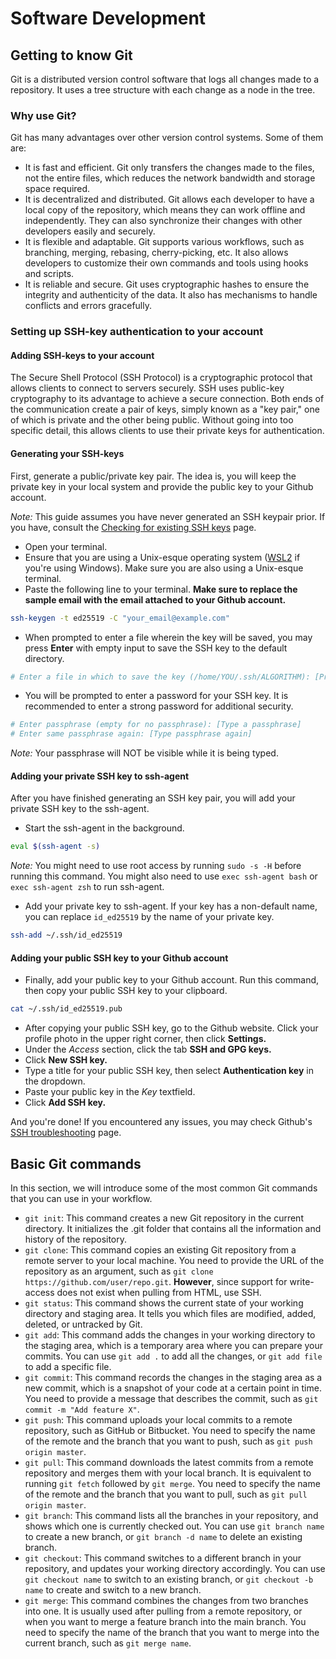 # Software Development

## Getting to know Git

Git is a distributed version control software that logs all changes made to a repository. It uses a tree structure with each change as a node in the tree.

### Why use Git?

Git has many advantages over other version control systems. Some of them are:

- It is fast and efficient. Git only transfers the changes made to the files, not the entire files, which reduces the network bandwidth and storage space required.
- It is decentralized and distributed. Git allows each developer to have a local copy of the repository, which means they can work offline and independently. They can also synchronize their changes with other developers easily and securely.
- It is flexible and adaptable. Git supports various workflows, such as branching, merging, rebasing, cherry-picking, etc. It also allows developers to customize their own commands and tools using hooks and scripts.
- It is reliable and secure. Git uses cryptographic hashes to ensure the integrity and authenticity of the data. It also has mechanisms to handle conflicts and errors gracefully.

### Setting up SSH-key authentication to your account

#### Adding SSH-keys to your account

The Secure Shell Protocol (SSH Protocol) is a cryptographic protocol that allows clients to connect to servers securely. SSH uses public-key cryptography to its advantage to achieve a secure connection. Both ends of the communication create a pair of keys, simply known as a "key pair," one of which is private and the other being public. Without going into too specific detail, this allows clients to use their private keys for authentication.

#### Generating your SSH-keys

First, generate a public/private key pair. The idea is, you will keep the private key in your local system and provide the public key to your Github account.

*Note:* This guide assumes you have never generated an SSH keypair prior. If you have, consult the [Checking for existing SSH keys](https://docs.github.com/en/authentication/connecting-to-github-with-ssh/checking-for-existing-ssh-keys) page.

- Open your terminal.
- Ensure that you are using a Unix-esque operating system ([WSL2](../README.md#installing-windows-subsystem-for-linux-2) if you're using Windows). Make sure you are also using a Unix-esque terminal.
- Paste the following line to your terminal. **Make sure to replace the sample email with the email attached to your Github account.**

```bash
ssh-keygen -t ed25519 -C "your_email@example.com"
```

- When prompted to enter a file wherein the key will be saved, you may press **Enter** with empty input to save the SSH key to the default directory.

```bash
# Enter a file in which to save the key (/home/YOU/.ssh/ALGORITHM): [Press enter]
```

- You will be prompted to enter a password for your SSH key. It is recommended to enter a strong password for additional security.

```bash
# Enter passphrase (empty for no passphrase): [Type a passphrase]
# Enter same passphrase again: [Type passphrase again]
```

*Note:* Your passphrase will NOT be visible while it is being typed.

#### Adding your private SSH key to ssh-agent

After you have finished generating an SSH key pair, you will add your private SSH key to the ssh-agent.

- Start the ssh-agent in the background.

```bash
eval $(ssh-agent -s)
```

*Note:* You might need to use root access by running `sudo -s -H` before running this command. You might also need to use `exec ssh-agent bash` or `exec ssh-agent zsh` to run ssh-agent.

- Add your private key to ssh-agent. If your key has a non-default name, you can replace `id_ed25519` by the name of your private key.

```bash
ssh-add ~/.ssh/id_ed25519
```

#### Adding your public SSH key to your Github account

- Finally, add your public key to your Github account. Run this command, then copy your public SSH key to your clipboard.

```bash
cat ~/.ssh/id_ed25519.pub
```

- After copying your public SSH key, go to the Github website. Click your profile photo in the upper right corner, then click **Settings.**
- Under the *Access* section, click the tab **SSH and GPG keys.**
- Click **New SSH key.**
- Type a title for your public SSH key, then select **Authentication key** in the dropdown.
- Paste your public key in the *Key* textfield.
- Click **Add SSH key.**

And you're done! If you encountered any issues, you may check Github's [SSH troubleshooting](https://docs.github.com/en/authentication/troubleshooting-ssh) page.

## Basic Git commands

In this section, we will introduce some of the most common Git commands that you can use in your workflow.

- `git init`: This command creates a new Git repository in the current directory. It initializes the .git folder that contains all the information and history of the repository.
- `git clone`: This command copies an existing Git repository from a remote server to your local machine. You need to provide the URL of the repository as an argument, such as `git clone https://github.com/user/repo.git`. **However**, since support for write- access does not exist when pulling from HTML, use SSH.
- `git status`: This command shows the current state of your working directory and staging area. It tells you which files are modified, added, deleted, or untracked by Git.
- `git add`: This command adds the changes in your working directory to the staging area, which is a temporary area where you can prepare your commits. You can use `git add .` to add all the changes, or `git add file` to add a specific file.
- `git commit`: This command records the changes in the staging area as a new commit, which is a snapshot of your code at a certain point in time. You need to provide a message that describes the commit, such as `git commit -m "Add feature X"`.
- `git push`: This command uploads your local commits to a remote repository, such as GitHub or Bitbucket. You need to specify the name of the remote and the branch that you want to push, such as `git push origin master`.
- `git pull`: This command downloads the latest commits from a remote repository and merges them with your local branch. It is equivalent to running `git fetch` followed by `git merge`. You need to specify the name of the remote and the branch that you want to pull, such as `git pull origin master`.
- `git branch`: This command lists all the branches in your repository, and shows which one is currently checked out. You can use `git branch name` to create a new branch, or `git branch -d name` to delete an existing branch.
- `git checkout`: This command switches to a different branch in your repository, and updates your working directory accordingly. You can use `git checkout name` to switch to an existing branch, or `git checkout -b name` to create and switch to a new branch.
- `git merge`: This command combines the changes from two branches into one. It is usually used after pulling from a remote repository, or when you want to merge a feature branch into the main branch. You need to specify the name of the branch that you want to merge into the current branch, such as `git merge name`.
